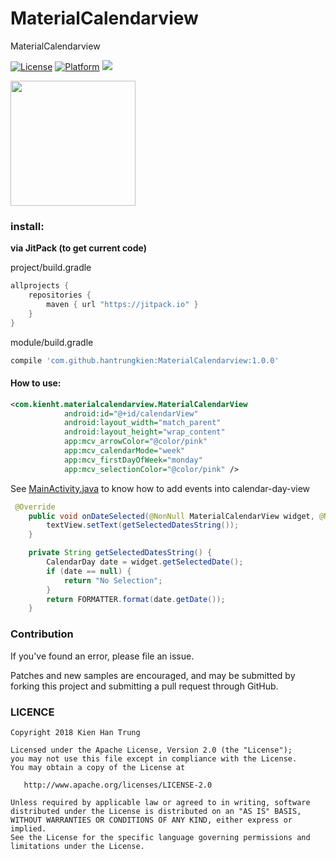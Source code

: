 # MaterialCalendarview
MaterialCalendarview

[![License](https://img.shields.io/badge/License-Apache%202.0-blue.svg)](https://opensource.org/licenses/Apache-2.0)
[![Platform](https://img.shields.io/badge/platform-android-green.svg)](http://developer.android.com/index.html)
[![](https://jitpack.io/v/hantrungkien/MaterialCalendarview.svg)](https://jitpack.io/#hantrungkien/MaterialCalendarview)

<a><img src="http://sv1.upsieutoc.com/2017/05/17/screenshot.jpg" width="200"></a>

### install:

**via JitPack (to get current code)**

project/build.gradle
````gradle
allprojects {
    repositories {
        maven { url "https://jitpack.io" }
    }
}
````
module/build.gradle
````gradle
compile 'com.github.hantrungkien:MaterialCalendarview:1.0.0'
````

#### How to use:

````xml
<com.kienht.materialcalendarview.MaterialCalendarView
            android:id="@+id/calendarView"
            android:layout_width="match_parent"
            android:layout_height="wrap_content"
            app:mcv_arrowColor="@color/pink"
            app:mcv_calendarMode="week"
            app:mcv_firstDayOfWeek="monday"
            app:mcv_selectionColor="@color/pink" />
````

See [MainActivity.java](https://github.com/hantrungkien/MaterialCalendarview/blob/master/sample/src/main/java/com/kienht/materialcalendarview/sample/MainActivity.java) to know how to add events into calendar-day-view

````Java
 @Override
    public void onDateSelected(@NonNull MaterialCalendarView widget, @Nullable CalendarDay date, boolean selected) {
        textView.setText(getSelectedDatesString());
    }

    private String getSelectedDatesString() {
        CalendarDay date = widget.getSelectedDate();
        if (date == null) {
            return "No Selection";
        }
        return FORMATTER.format(date.getDate());
    }
````

### Contribution

If you've found an error, please file an issue.

Patches and new samples are encouraged, and may be submitted by forking this project and submitting a pull request through GitHub.

### LICENCE

    Copyright 2018 Kien Han Trung

    Licensed under the Apache License, Version 2.0 (the "License");
    you may not use this file except in compliance with the License.
    You may obtain a copy of the License at

       http://www.apache.org/licenses/LICENSE-2.0

    Unless required by applicable law or agreed to in writing, software
    distributed under the License is distributed on an "AS IS" BASIS,
    WITHOUT WARRANTIES OR CONDITIONS OF ANY KIND, either express or implied.
    See the License for the specific language governing permissions and
    limitations under the License.



